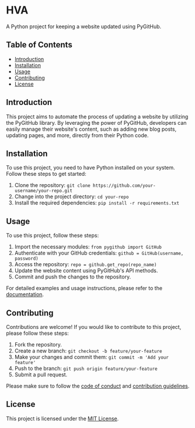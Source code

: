 # HVA

A Python project for keeping a website updated using PyGitHub.

## Table of Contents

- [Introduction](#introduction)
- [Installation](#installation)
- [Usage](#usage)
- [Contributing](#contributing)
- [License](#license)

## Introduction

This project aims to automate the process of updating a website by utilizing the PyGitHub library. By leveraging the power of PyGitHub, developers can easily manage their website's content, such as adding new blog posts, updating pages, and more, directly from their Python code.

## Installation

To use this project, you need to have Python installed on your system. Follow these steps to get started:

1. Clone the repository: `git clone https://github.com/your-username/your-repo.git`
2. Change into the project directory: `cd your-repo`
3. Install the required dependencies: `pip install -r requirements.txt`

## Usage

To use this project, follow these steps:

1. Import the necessary modules: `from pygithub import GitHub`
2. Authenticate with your GitHub credentials: `github = GitHub(username, password)`
3. Access the repository: `repo = github.get_repo(repo_name)`
4. Update the website content using PyGitHub's API methods.
5. Commit and push the changes to the repository.

For detailed examples and usage instructions, please refer to the [documentation](https://link-to-documentation).

## Contributing

Contributions are welcome! If you would like to contribute to this project, please follow these steps:

1. Fork the repository.
2. Create a new branch: `git checkout -b feature/your-feature`
3. Make your changes and commit them: `git commit -m 'Add your feature'`
4. Push to the branch: `git push origin feature/your-feature`
5. Submit a pull request.

Please make sure to follow the [code of conduct](https://link-to-code-of-conduct) and [contribution guidelines](https://link-to-contribution-guidelines).

## License

This project is licensed under the [MIT License](https://opensource.org/licenses/MIT).
